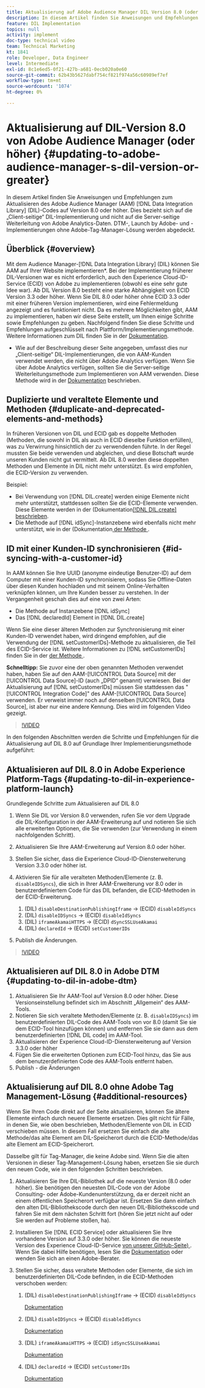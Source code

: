 ```yaml
---
title: Aktualisierung auf Adobe Audience Manager DIL Version 8.0 (oder höher)
description: In diesem Artikel finden Sie Anweisungen und Empfehlungen zum Aktualisieren des Adobe Audience Manager (AAM)-Data Integration Library-Codes (DIL) auf Version 8.0 oder höher. Dies bezieht sich auf die „Client-seitige“ DIL-Implementierung und nicht auf die Server-seitige Weiterleitung von Adobe Analytics-Daten. DTM-, Launch by Adobe- und -Implementierungen ohne Adobe-Tag-Manager-Lösung werden abgedeckt.
feature: DIL Implementation
topics: null
activity: implement
doc-type: technical video
team: Technical Marketing
kt: 1841
role: Developer, Data Engineer
level: Intermediate
exl-id: 8c1e6ed5-0f21-427b-a681-0ecb020a0e60
source-git-commit: 62b43b5627dabf754cf821f974a56c60989ef7ef
workflow-type: tm+mt
source-wordcount: '1074'
ht-degree: 0%

---
```


# Aktualisierung auf DIL-Version 8.0 von Adobe Audience Manager (oder höher) {#updating-to-adobe-audience-manager-s-dil-version-or-greater}

In diesem Artikel finden Sie Anweisungen und Empfehlungen zum Aktualisieren des Adobe Audience Manager (AAM) [!DNL Data Integration Library] (DIL)-Codes auf Version 8.0 oder höher. Dies bezieht sich auf die „Client-seitige“ DIL-Implementierung und nicht auf die Server-seitige Weiterleitung von Adobe Analytics-Daten. DTM-, Launch by Adobe- und -Implementierungen ohne Adobe-Tag-Manager-Lösung werden abgedeckt.

## Überblick {#overview}

Mit dem Audience Manager-[!DNL Data Integration Library] (DIL) können Sie AAM auf Ihrer Website implementieren*. Bei der Implementierung früherer DIL-Versionen war es nicht erforderlich, auch den Experience Cloud-ID-Service (ECID) von Adobe zu implementieren (obwohl es eine sehr gute Idee war). Ab DIL Version 8.0 besteht eine starke Abhängigkeit von ECID Version 3.3 oder höher. Wenn Sie DIL 8.0 oder höher ohne ECID 3.3 oder mit einer früheren Version implementieren, wird eine Fehlermeldung angezeigt und es funktioniert nicht. Da es mehrere Möglichkeiten gibt, AAM zu implementieren, haben wir diese Seite erstellt, um Ihnen einige Schritte sowie Empfehlungen zu geben. Nachfolgend finden Sie diese Schritte und Empfehlungen aufgeschlüsselt nach Plattform/Implementierungsmethode. Weitere Informationen zum DIL finden Sie in der [Dokumentation](https://experienceleague.adobe.com/docs/audience-manager/user-guide/dil-api/dil-overview.html?lang=de).

* Wie auf der Beschreibung dieser Seite angegeben, umfasst dies nur „Client-seitige“ DIL-Implementierungen, die von AAM-Kunden verwendet werden, die nicht über Adobe Analytics verfügen. Wenn Sie über Adobe Analytics verfügen, sollten Sie die Server-seitige Weiterleitungsmethode zum Implementieren von AAM verwenden. Diese Methode wird in der [Dokumentation](https://experienceleague.adobe.com/docs/analytics/admin/admin-tools/server-side-forwarding/ssf.html?lang=de) beschrieben.

## Duplizierte und veraltete Elemente und Methoden {#duplicate-and-deprecated-elements-and-methods}

In früheren Versionen von DIL und ECID gab es doppelte Methoden (Methoden, die sowohl in DIL als auch in ECID dieselbe Funktion erfüllen), was zu Verwirrung hinsichtlich der zu verwendenden führte. In der Regel mussten Sie beide verwenden und abgleichen, und diese Botschaft wurde unseren Kunden nicht gut vermittelt. Ab DIL 8.0 werden diese doppelten Methoden und Elemente in DIL nicht mehr unterstützt. Es wird empfohlen, die ECID-Version zu verwenden.

Beispiel:

* Bei Verwendung von [!DNL DIL.create] werden einige Elemente nicht mehr unterstützt, stattdessen sollten Sie die ECID-Elemente verwenden. Diese Elemente werden in der (Dokumentation[[!DNL DIL.create]  beschrieben](https://experienceleague.adobe.com/docs/audience-manager/user-guide/dil-api/class-level-dil-methods/dil-create.html?lang=de).
* Die Methode auf [!DNL idSync]-Instanzebene wird ebenfalls nicht mehr unterstützt, wie in der (Dokumentation[ der Methode ](https://experienceleague.adobe.com/docs/audience-manager/user-guide/dil-api/dil-instance-methods.html?lang=de).

## ID mit einer Kunden-ID synchronisieren {#id-syncing-with-a-customer-id}

In AAM können Sie Ihre UUID (anonyme eindeutige Benutzer-ID) auf dem Computer mit einer Kunden-ID synchronisieren, sodass Sie Offline-Daten über diesen Kunden hochladen und mit seinem Online-Verhalten verknüpfen können, um Ihre Kunden besser zu verstehen. In der Vergangenheit geschah dies auf eine von zwei Arten:

* Die Methode auf Instanzebene [!DNL idSync]
* Das [!DNL declaredId] Element in [!DNL DIL.create]

Wenn Sie eine dieser älteren Methoden zur Synchronisierung mit einer Kunden-ID verwendet haben, wird dringend empfohlen, auf die Verwendung der [!DNL setCustomerIDs]-Methode zu aktualisieren, die Teil des ECID-Service ist. Weitere Informationen zu [!DNL setCustomerIDs] finden Sie in der [ der Methode ](https://experienceleague.adobe.com/docs/id-service/using/id-service-api/methods/setcustomerids.html?lang=de).

**Schnelltipp:** Sie zuvor eine der oben genannten Methoden verwendet haben, haben Sie auf den AAM-[!UICONTROL Data Source] mit der [!UICONTROL Data Source]-ID (auch „DPID“ genannt) verwiesen. Bei der Aktualisierung auf [!DNL setCustomerIDs] müssen Sie stattdessen das &quot;[!UICONTROL Integration Code]&quot; des AAM-[!UICONTROL Data Source] verwenden. Er verweist immer noch auf denselben [!UICONTROL Data Source], ist aber nur eine andere Kennung. Dies wird im folgenden Video gezeigt.

>[!VIDEO](https://video.tv.adobe.com/v/33835/?quality=12&captions=ger)

In den folgenden Abschnitten werden die Schritte und Empfehlungen für die Aktualisierung auf DIL 8.0 auf Grundlage Ihrer Implementierungsmethode aufgeführt:

## Aktualisieren auf DIL 8.0 in Adobe Experience Platform-Tags {#updating-to-dil-in-experience-platform-launch}

Grundlegende Schritte zum Aktualisieren auf DIL 8.0

1. Wenn Sie DIL vor Version 8.0 verwenden, rufen Sie vor dem Upgrade die DIL-Konfiguration in der AAM-Erweiterung auf und notieren Sie sich alle erweiterten Optionen, die Sie verwenden (zur Verwendung in einem nachfolgenden Schritt).
1. Aktualisieren Sie Ihre AAM-Erweiterung auf Version 8.0 oder höher.
1. Stellen Sie sicher, dass die Experience Cloud-ID-Diensterweiterung Version 3.3.0 oder höher ist.
1. Aktivieren Sie für alle veralteten Methoden/Elemente (z. B. `disableIDSyncs`), die sich in Ihrer AAM-Erweiterung vor 8.0 oder in benutzerdefiniertem Code für das DIL befanden, die ECID-Methoden in der ECID-Erweiterung.

   1. (DIL) `disableDestinationPublishingIframe` -> (ECID) `disableIdSyncs`
   1. (DIL) `disableIDSyncs` -> (ECID) `disableIdSyncs`
   1. (DIL) `iframeAkamaiHTTPS` -> (ECID) `dSyncSSLUseAkamai`
   1. (DIL) `declaredId` -> (ECID) `setCustomerIDs`

1. Publish die Änderungen.

>[!VIDEO](https://video.tv.adobe.com/v/33829/?quality=12&captions=ger)

## Aktualisieren auf DIL 8.0 in Adobe DTM {#updating-to-dil-in-adobe-dtm}

1. Aktualisieren Sie Ihr AAM-Tool auf Version 8.0 oder höher. Diese Versionseinstellung befindet sich im Abschnitt „Allgemein“ des AAM-Tools.
1. Notieren Sie sich veraltete Methoden/Elemente (z. B. `disableIDSyncs`) im benutzerdefinierten DIL-Code des AAM-Tools von vor 8.0 (damit Sie sie dem ECID-Tool hinzufügen können) und entfernen Sie sie dann aus dem benutzerdefinierten [!DNL DIL code] im AAM-Tool.
1. Aktualisieren der Experience Cloud-ID-Diensterweiterung auf Version 3.3.0 oder höher
1. Fügen Sie die erweiterten Optionen zum ECID-Tool hinzu, das Sie aus dem benutzerdefinierten Code des AAM-Tools entfernt haben.
1. Publish - die Änderungen

## Aktualisierung auf DIL 8.0 ohne Adobe Tag Management-Lösung {#additional-resources}

Wenn Sie Ihren Code direkt auf der Seite aktualisieren, können Sie ältere Elemente einfach durch neuere Elemente ersetzen. Dies gilt nicht für Fälle, in denen Sie, wie oben beschrieben, Methoden/Elemente von DIL in ECID verschieben müssen. In diesem Fall ersetzen Sie einfach die alte Methode/das alte Element am DIL-Speicherort durch die ECID-Methode/das alte Element am ECID-Speicherort.

Dasselbe gilt für Tag-Manager, die keine Adobe sind. Wenn Sie die alten Versionen in dieser Tag-Management-Lösung haben, ersetzen Sie sie durch den neuen Code, wie in den folgenden Schritten beschrieben.

1. Aktualisieren Sie Ihre DIL-Bibliothek auf die neueste Version (8.0 oder höher). Sie benötigen den neuesten DIL-Code von der Adobe Consulting- oder Adobe-Kundenunterstützung, da er derzeit nicht an einem öffentlichen Speicherort verfügbar ist. Ersetzen Sie dann einfach den alten DIL-Bibliothekscode durch den neuen DIL-Bibliothekscode und fahren Sie mit dem nächsten Schritt fort (hören Sie jetzt nicht auf oder Sie werden auf Probleme stoßen, ha).
1. Installieren Sie [!DNL ECID Service] oder aktualisieren Sie Ihre vorhandene Version auf 3.3.0 oder höher. Sie können die neueste Version des Experience Cloud-ID-Service [von unserer GitHub-Seite) ](https://github.com/Adobe-Marketing-Cloud/id-service/releases). Wenn Sie dabei Hilfe benötigen, lesen Sie die [Dokumentation](https://experienceleague.adobe.com/docs/id-service/using/home.html?lang=de) oder wenden Sie sich an einen Adobe-Berater.

1. Stellen Sie sicher, dass veraltete Methoden oder Elemente, die sich im benutzerdefinierten DIL-Code befinden, in die ECID-Methoden verschoben werden:

   1. (DIL) `disableDestinationPublishingIframe` -> (ECID) `disableIdSyncs`

      [Dokumentation](https://experienceleague.adobe.com/docs/id-service/using/id-service-api/configurations/disableidsync.html?lang=de)

   1. (DIL) `disableIDSyncs` -> (ECID) `disableIdSyncs`

      [Dokumentation](https://experienceleague.adobe.com/docs/id-service/using/id-service-api/configurations/disableidsync.html?lang=de)

   1. (DIL) `iframeAkamaiHTTPS` -> (ECID) `idSyncSSLUseAkamai`

      [Dokumentation](https://experienceleague.adobe.com/docs/audience-manager/user-guide/dil-api/class-level-dil-methods/dil-create.html?lang=de)

   1. (DIL) `declaredId` -> (ECID) `setCustomerIDs`

      [Dokumentation](https://experienceleague.adobe.com/docs/id-service/using/id-service-api/methods/setcustomerids.html?lang=de)
